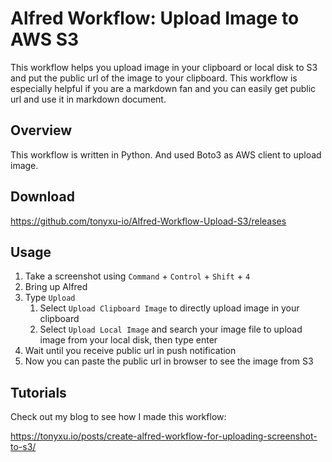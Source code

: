 # Alfred Workflow: Upload Image to AWS S3

This workflow helps you upload image in your clipboard or local disk to S3 and put the public url of the image to your clipboard.
This workflow is especially helpful if you are a markdown fan and you can easily get public url and use it in markdown document.

## Overview

This workflow is written in Python. And used Boto3 as AWS client to upload image.

## Download

https://github.com/tonyxu-io/Alfred-Workflow-Upload-S3/releases

## Usage

1. Take a screenshot using `Command` + `Control` + `Shift` + `4`
2. Bring up Alfred
3. Type `Upload`
    1. Select `Upload Clipboard Image` to directly upload image in your clipboard
    2. Select `Upload Local Image` and search your image file to upload image from your local disk, then type enter
4. Wait until you receive public url in push notification
5. Now you can paste the public url in browser to see the image from S3

## Tutorials

Check out my blog to see how I made this workflow:

https://tonyxu.io/posts/create-alfred-workflow-for-uploading-screenshot-to-s3/
